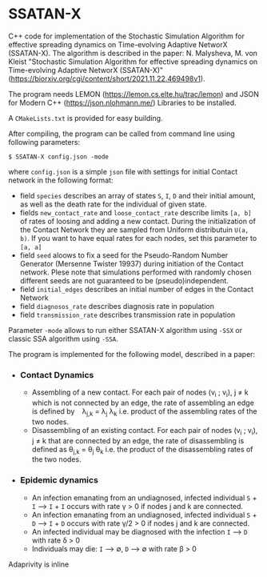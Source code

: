 # SSATAN-X

C++ code for implementation of the Stochastic Simulation Algorithm for effective spreading dynamics on Time-evolving Adaptive NetworX (SSATAN-X). The algorithm is described in the paper: N. Malysheva, M. von Kleist "Stochastic Simulation Algorithm for effective spreading dynamics on Time-evolving Adaptive NetworX (SSATAN-X)"  (https://biorxiv.org/cgi/content/short/2021.11.22.469498v1).    
  
The program needs LEMON (https://lemon.cs.elte.hu/trac/lemon) and JSON for Modern C++ (https://json.nlohmann.me/) Libraries to be installed.  
  
A `CMakeLists.txt` is provided for easy building.    

After compiling, the program can be called from command line using following parameters:  
```
$ SSATAN-X config.json -mode 
```
where `config.json` is a simple `json` file with settings for initial Contact network in the following format:
* field `species` describes an array of states `S`, `I`, `D` and their initial amount, as well as the death rate for the individual of given state.
* fields `new_contact_rate` and `loose_contact_rate` describe limits `[a, b]` of rates of loosing and adding a new contact. During the initialization of the 
Contact Network they are sampled from Uniform distributuin `U(a, b)`. If you want to have equal rates for each nodes, set this parameter to `[a, a]`
* field `seed` aloows to fix a seed for the Pseudo-Random Number Generator (Mersenne Twister 19937) during initiation of the Contact network. Plese note that simulations performed with randomly chosen different seeds are not guaranteed to be (pseudo)independent.
* field `initial_edges` describes an initial number of edges in the Contact Network
* field `diagnosos_rate` describes diagnosis rate in population
* field `transmission_rate` describes transmission rate in population
  
Parameter `-mode` allows to run either SSATAN-X algorithm using `-SSX` or classic SSA algorithm using `-SSA`.  
  
The program is implemented for the following model, described in a paper:  
* ### Contact Dynamics 
  *  Assembling of a new contact. For each pair of nodes (v<sub>i</sub> ; v<sub>i</sub>),  j &#8800; k which is not connected by an edge, the rate of assembling an edge is defined by   &lambda;<sub>j,k</sub>  &#61; &lambda;<sub>j</sub>  &lambda;<sub>k</sub> i.e. product of the assembling rates of the two nodes.
  *  Disassembling of an existing contact. For each pair of nodes (v<sub>i</sub> ; v<sub>i</sub>),  j &#8800; k that are connected by an edge, the rate of disassembling is defined as &theta;<sub>j,k</sub>  &#61; &theta;<sub>j</sub>  &theta;<sub>k</sub> i.e. the product of the disassembling rates of the two nodes.
  
* ### Epidemic dynamics
  * An infection emanating from an undiagnosed, infected individual `S` + `I` &#10230; `I` + `I` occurs with rate &gamma; > 0 if nodes j and k are connected.
  * An infection emanating from an undiagnosed, infected individual `S` + `D` &#10230; `I` + `D` occurs with rate &gamma;/2 > 0 if nodes j and k are connected.
  * An infected individual may be diagnosed with the infection `I` &#10230; `D` with rate &delta; > 0
  * Individuals may die: `I` &#10230; &#8709;, `D` &#10230; &#8709;  with rate &beta; > 0



Adaprivity is inline


